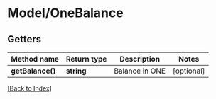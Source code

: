 # Model/OneBalance

## Getters

Method name | Return type | Description | Notes
------------ | ------------- | ------------- | -------------
**getBalance()** | **string** | Balance in ONE | [optional]

[[Back to Index]](../index.md)
